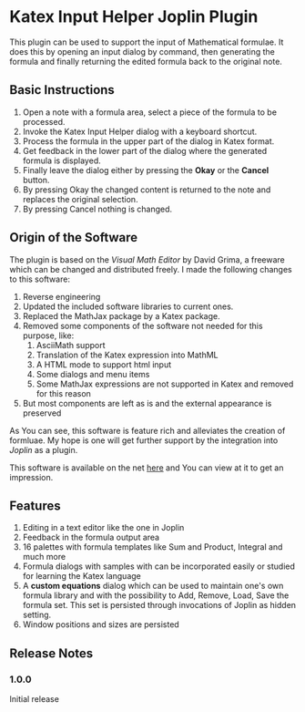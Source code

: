 # Katex Input Helper Joplin Plugin

This plugin can be used to support the input of Mathematical formulae. It does this by opening an input dialog by command, then generating the formula and finally returning the edited formula back to the original note.

## Basic Instructions

1. Open a note with a formula area, select a piece of the formula to be processed.
2. Invoke the Katex Input Helper dialog with a keyboard shortcut.
3. Process the formula in the upper part of the dialog in Katex format.
4. Get feedback in the lower part of the dialog where the generated formula is displayed.
5. Finally leave the dialog either by pressing the **Okay** or the **Cancel** button.
6. By pressing Okay the changed content is returned to the note and replaces the original selection.
7. By pressing Cancel nothing is changed.

## Origin of the Software

The plugin is based on the *Visual Math Editor* by David Grima, a freeware which can be changed and distributed freely. I made the following changes to this software:

1. Reverse engineering
2. Updated the included software libraries to current ones.
3. Replaced the MathJax package by a Katex package.
4. Removed some components of the software not needed for this purpose, like:
   1. AsciiMath support
   2. Translation of the Katex expression into MathML
   3. A HTML mode to support html input
   4. Some dialogs and menu items
   5. Some MathJax expressions are not supported in Katex and removed for this reason
5. But most components are left as is and the external appearance is preserved

As You can see, this software is feature rich and alleviates the creation of formluae. My hope is one will get further support by the integration into *Joplin* as a plugin.

This software is available on the net [here](https://visualmatheditor.equatheque.net/VisualMathEditor.html?runLocal&codeType=Latex&encloseAllFormula=false&style=aguas&localType=en_US) and You can view at it to get an impression.

## Features

1. Editing in a text editor like the one in Joplin
2. Feedback in the formula output area
3. 16 palettes with formula templates like Sum and Product, Integral and much more
4. Formula dialogs with samples with can be incorporated easily or studied for learning the Katex language
5. A **custom equations** dialog which can be used to maintain one's own formula library and with the possibility to Add, Remove, Load, Save the formula set. This set is persisted through invocations of Joplin as hidden setting.
6. Window positions and sizes are persisted

## Release Notes

### 1.0.0

Initial release